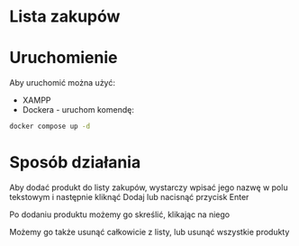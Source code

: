 # Lista zakupów

# Uruchomienie
Aby uruchomić można użyć:
- XAMPP
- Dockera - uruchom komendę:
```bash
docker compose up -d
```

# Sposób działania
Aby dodać produkt do listy zakupów, wystarczy wpisać jego nazwę w polu tekstowym i następnie kliknąć Dodaj lub nacisnąć przycisk Enter

Po dodaniu produktu możemy go skreślić, klikając na niego

Możemy go także usunąć całkowicie z listy, lub usunąć wszystkie produkty
